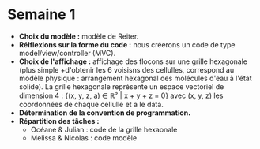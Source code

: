 # Semaine 1

+ **Choix du modèle :** modèle de Reiter.
+ **Rélflexions sur la forme du code :** nous créerons un code de type model/view/controller (MVC).
+ **Choix de l'affichage :** affichage des flocons sur une grille hexagonale (plus simple +d'obtenir les 6 voisisns des cellulles, correspond au modèle physique : arrangement hexagonal des molécules d'eau à l'état solide).
   La grille hexagonale représente un espace vectoriel de dimension 4 : {(x, y, z, a) ∈ ℝ² | x + y + z = 0} avec (x, y, z) les coordonnées de chaque cellulle et a le data.
+ **Détermination de la convention de programmation.**
+ **Répartition des tâches :**   
  - Océane & Julian : code de la grille hexaonale
  - Melissa & Nicolas : code modèle
